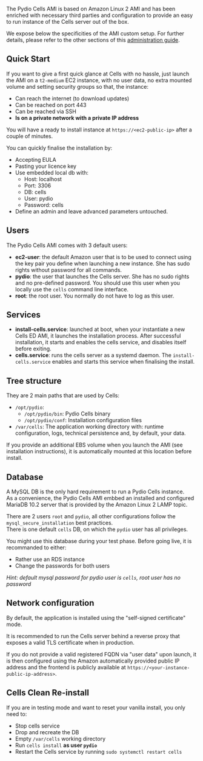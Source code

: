 The Pydio Cells AMI is based on Amazon Linux 2 AMI and has been enriched with necessary third parties and configuration to provide an easy to run instance of the Cells server out of the box.

We expose below the specificities of the AMI custom setup. For further details, please refer to the other sections of this [administration guide](https://pydio.com/en/docs/administration-guides).  

## Quick Start

If you want to give a first quick glance at Cells with no hassle, just launch the AMI on a `t2-medium` EC2 instance, with no user data, no extra mounted volume and setting security groups so that, the instance:

- Can reach the internet (to download updates)
- Can be reached on port 443
- Can be reached via SSH
- **Is on a private network with a private IP address**

You will have a ready to install instance at `https://<ec2-public-ip>` after a couple of minutes.

You can quickly finalise the installation by:

- Accepting EULA
- Pasting your licence key
- Use embedded local db with:
  - Host: localhost
  - Port: 3306
  - DB: cells
  - User: pydio
  - Password: cells
- Define an admin and leave advanced parameters untouched.

## Users

The Pydio Cells AMI comes with 3 default users:

- **ec2-user**: the default Amazon user that is to be used to connect using the key pair you define when launching a new instance. She has sudo rights without password for all commands.
- **pydio**: the user that launches the Cells server. She has no sudo rights and no pre-defined password. You should use this user when you locally use the `cells` command line interface.
- **root**: the root user. You normally do not have to log as this user.

## Services

- **install-cells.service**: launched at boot, when your instantiate a new Cells ED AMI, it launches the installation process. After successful installation, it starts and enables the cells service, and disables itself before exiting.
- **cells.service**: runs the cells server as a systemd daemon. The `install-cells.service` enables and starts this service when finalising the install.

## Tree structure

They are 2 main paths that are used by Cells:

- `/opt/pydio`:
  - `/opt/pydio/bin`: Pydio Cells binary
  - `/opt/pydio/conf`: Installation configuration files
- `/var/cells`: The application working directory with: runtime configuration, logs, technical persistence and, by default, your data.  

If you provide an additional EBS volume when you launch the AMI (see installation instructions), it is automatically mounted at this location before install.

## Database

A MySQL DB is the only hard requirement to run a Pydio Cells instance.  
As a convenience, the Pydio Cells AMI embbed an installed and configured MariaDB 10.2 server that is provided by the Amazon Linux 2 LAMP topic.  

There are 2 users `root` and `pydio`, all other configurations follow the `mysql_secure_installation` best practices.  
There is one default `cells` DB, on which the `pydio` user has all privileges.

You might use this database during your test phase. Before going live, it is recommanded to either:

- Rather use an RDS instance
- Change the passwords for both users

_Hint: default mysql password for pydio user is `cells`, root user has no password_

## Network configuration

By default, the application is installed using the "self-signed certificate" mode.

It is recommended to run the Cells server behind a reverse proxy that exposes a valid TLS certificate when in production.

If you do not provide a valid registered FQDN via "user data" upon launch, it is then configured using the Amazon automatically provided public IP address and the frontend is publicly available at `https://<your-instance-public-ip-address>`.

## Cells Clean Re-install

If you are in testing mode and want to reset your vanilla install, you only need to:

- Stop cells service
- Drop and recreate the DB
- Empty `/var/cells` working directory
- Run `cells install` **as user `pydio`**
- Restart the Cells service by running `sudo systemctl restart cells`  
